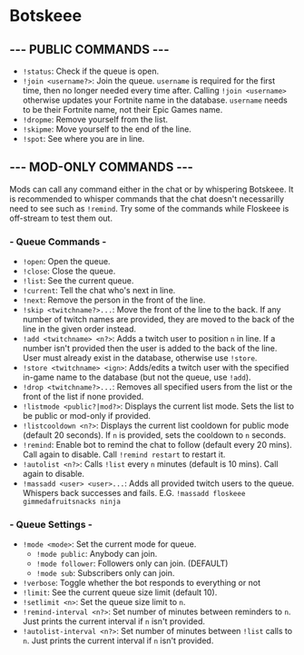 # Botskeee
 
## --- PUBLIC COMMANDS ---
- `!status`: Check if the queue is open.
- `!join <username?>`: Join the queue. `username` is required for the first time, then no longer needed every time after. Calling `!join <username>` otherwise updates your Fortnite name in the database. `username` needs to be their Fortnite name, not their Epic Games name.
- `!dropme`: Remove yourself from the list.
- `!skipme`: Move yourself to the end of the line.
- `!spot`: See where you are in line.
 
## --- MOD-ONLY COMMANDS ---

Mods can call any command either in the chat or by whispering Botskeee. It is recommended to whisper commands that the chat doesn't necessarilly need to see such as `!remind`. Try some of the commands while Floskeee is off-stream to test them out.

### - Queue Commands -
- `!open`: Open the queue.
- `!close`: Close the queue.
- `!list`: See the current queue.
- `!current`: Tell the chat who's next in line.
- `!next`: Remove the person in the front of the line.
- `!skip <twitchname?>...`: Move the front of the line to the back. If any number of twitch names are provided, they are moved to the back of the line in the given order instead.
- `!add <twitchname> <n?>`: Adds a twitch user to position `n` in line. If a number isn't provided then the user is added to the back of the line. User must already exist in the database, otherwise use `!store`.
- `!store <twitchname> <ign>`: Adds/edits a twitch user with the specified in-game name to the database (but not the queue, use `!add`).
- `!drop <twitchname?>...`: Removes all specified users from the list or the front of the list if none provided.
- `!listmode <public?|mod?>`: Displays the current list mode. Sets the list to be public or mod-only if provided. 
- `!listcooldown <n?>`: Displays the current list cooldown for public mode (default 20 seconds). If `n` is provided, sets the cooldown to `n` seconds.
- `!remind`: Enable bot to remind the chat to follow (default every 20 mins). Call again to disable. Call `!remind restart` to restart it.
- `!autolist <n?>`: Calls `!list` every `n` minutes (default is 10 mins). Call again to disable.
- `!massadd <user> <user>...`: Adds all provided twitch users to the queue. Whispers back successes and fails. E.G. `!massadd floskeee gimmedafruitsnacks ninja`
 
### - Queue Settings -
- `!mode <mode>`: Set the current mode for queue.
  - `!mode public`: Anybody can join.
  - `!mode follower`: Followers only can join. (DEFAULT)
  - `!mode sub`: Subscribers only can join.
- `!verbose`: Toggle whether the bot responds to everything or not
- `!limit`: See the current queue size limit (default 10).
- `!setlimit <n>`: Set the queue size limit to `n`.
- `!remind-interval <n?>`: Set number of minutes between reminders to `n`. Just prints the current interval if `n` isn't provided.
- `!autolist-interval <n?>`: Set number of minutes between `!list` calls to `n`. Just prints the current interval if `n` isn't provided.

